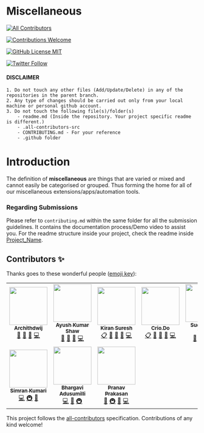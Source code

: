 # Miscellaneous
<!-- ALL-CONTRIBUTORS-BADGE:START - Do not remove or modify this section -->
[![All Contributors](https://img.shields.io/badge/all_contributors-10-orange.svg?style=flat-square)](#contributors-)
<!-- ALL-CONTRIBUTORS-BADGE:END -->

<a href="CONTRIBUTING.md"><img alt="Contributions Welcome" src="https://img.shields.io/badge/contributions-welcome-brightgreen?style=for-the-badge&labelColor=black&logo=github"></a>

<a href="LICENSE"><img alt="GitHub License MIT" src="https://img.shields.io/github/license/Crio-Bytes/Miscellaneous?style=for-the-badge&labelColor=black&logo=github"></a>

<a href="https://twitter.com/crio_do"><img alt="Twitter Follow" src="https://img.shields.io/twitter/follow/crio_do?style=for-the-badge&color=09f&labelColor=black&logo=twitter&label=@crio_do"></a>

#### DISCLAIMER

    1. Do not touch any other files (Add/Update/Delete) in any of the repositories in the parent branch.
    2. Any type of changes should be carried out only from your local machine or personal github account. 
    3. Do not touch the following file(s)/folder(s) 
        - readme.md (Inside the repository. Your project specific readme is different.) 
        - .all-contributors-src
        - CONTRIBUTING.md - For your reference 
        - .github folder


# Introduction

The definition of **miscellaneous** are things that are varied or mixed and cannot easily be categorised or grouped. Thus forming the home for all of our miscellaneous extensions/apps/automation tools.

### Regarding Submissions 

Please refer to `contributing.md` within the same folder for all the submission guidelines. It contains the documentation process/Demo video to assist you. For the readme structure inside your project, check the readme inside [Project_Name](https://github.com/Crio-WFH/-Miscellaneous/tree/main/Project_Name). 

<!--### 1. Fork this repo !
  ![img](https://github.com/Crio-WFH/demo/blob/main/dont%20delete%20this%20file/Screenshot%20from%202021-07-03%2013-25-36.png)
  
### 2. After forking , Made a new folder  
 ![img2](https://github.com/Crio-WFH/demo/blob/main/dont%20delete%20this%20file/Screenshot%20from%202021-07-03%2013-25-59.png)
 ![img3](https://github.com/Crio-WFH/demo/blob/main/dont%20delete%20this%20file/Screenshot%20from%202021-07-03%2013-26-20.png)
 
### 3. See [Folder name](https://github.com/Username-demo/Android-apps/tree/main/Project%20name) to view further structure -->


## Contributors ✨

Thanks goes to these wonderful people ([emoji key](https://allcontributors.org/docs/en/emoji-key)):

<!-- ALL-CONTRIBUTORS-LIST:START - Do not remove or modify this section -->
<!-- prettier-ignore-start -->
<!-- markdownlint-disable -->
<table>
  <tr>
    <td align="center"><a href="https://github.com/archithdwij"><img src="https://avatars.githubusercontent.com/u/30730368?v=4?s=100" width="100px;" alt=""/><br /><sub><b>Archithdwij</b></sub></a><br /><a href="#maintenance-archithdwij" title="Maintenance">🚧</a> <a href="https://github.com/Crio-WFH/-Miscellaneous/pulls?q=is%3Apr+reviewed-by%3Aarchithdwij" title="Reviewed Pull Requests">👀</a> <a href="https://github.com/Crio-WFH/-Miscellaneous/commits?author=archithdwij" title="Documentation">📖</a> <a href="https://github.com/Crio-WFH/-Miscellaneous/commits?author=archithdwij" title="Code">💻</a></td>
    <td align="center"><a href="https://akshawz.netlify.app/"><img src="https://avatars.githubusercontent.com/u/51538194?v=4?s=100" width="100px;" alt=""/><br /><sub><b>Ayush Kumar Shaw</b></sub></a><br /><a href="#maintenance-Ak-Shaw" title="Maintenance">🚧</a> <a href="https://github.com/Crio-WFH/-Miscellaneous/pulls?q=is%3Apr+reviewed-by%3AAk-Shaw" title="Reviewed Pull Requests">👀</a> <a href="https://github.com/Crio-WFH/-Miscellaneous/commits?author=Ak-Shaw" title="Documentation">📖</a> <a href="https://github.com/Crio-WFH/-Miscellaneous/commits?author=Ak-Shaw" title="Code">💻</a></td>
    <td align="center"><a href="https://github.com/kiranbeeyes"><img src="https://avatars.githubusercontent.com/u/55537079?v=4?s=100" width="100px;" alt=""/><br /><sub><b>Kiran Suresh</b></sub></a><br /><a href="#eventOrganizing-kiranbeeyes" title="Event Organizing">📋</a> <a href="#maintenance-kiranbeeyes" title="Maintenance">🚧</a> <a href="https://github.com/Crio-WFH/-Miscellaneous/pulls?q=is%3Apr+reviewed-by%3Akiranbeeyes" title="Reviewed Pull Requests">👀</a> <a href="https://github.com/Crio-WFH/-Miscellaneous/commits?author=kiranbeeyes" title="Documentation">📖</a> <a href="https://github.com/Crio-WFH/-Miscellaneous/commits?author=kiranbeeyes" title="Code">💻</a></td>
    <td align="center"><a href="https://crio.do/"><img src="https://avatars.githubusercontent.com/u/51743602?v=4?s=100" width="100px;" alt=""/><br /><sub><b>Crio.Do</b></sub></a><br /><a href="#eventOrganizing-CrioDo" title="Event Organizing">📋</a> <a href="#maintenance-CrioDo" title="Maintenance">🚧</a> <a href="https://github.com/Crio-WFH/-Miscellaneous/pulls?q=is%3Apr+reviewed-by%3ACrioDo" title="Reviewed Pull Requests">👀</a> <a href="https://github.com/Crio-WFH/-Miscellaneous/commits?author=CrioDo" title="Documentation">📖</a> <a href="https://github.com/Crio-WFH/-Miscellaneous/commits?author=CrioDo" title="Code">💻</a></td>
    <td align="center"><a href="https://www.linkedin.com/in/sudhanshutiwari264"><img src="https://avatars.githubusercontent.com/u/62458868?v=4?s=100" width="100px;" alt=""/><br /><sub><b>Sudhanshu tiwari</b></sub></a><br /><a href="#maintenance-sudhanshutiwari264" title="Maintenance">🚧</a> <a href="https://github.com/Crio-WFH/-Miscellaneous/pulls?q=is%3Apr+reviewed-by%3Asudhanshutiwari264" title="Reviewed Pull Requests">👀</a> <a href="https://github.com/Crio-WFH/-Miscellaneous/commits?author=sudhanshutiwari264" title="Documentation">📖</a> <a href="https://github.com/Crio-WFH/-Miscellaneous/commits?author=sudhanshutiwari264" title="Code">💻</a></td>
    <td align="center"><a href="https://github.com/Developer-Amritanshu"><img src="https://avatars.githubusercontent.com/u/59793081?v=4?s=100" width="100px;" alt=""/><br /><sub><b>Amritanshu Dev Rawat</b></sub></a><br /><a href="https://github.com/Crio-WFH/-Miscellaneous/commits?author=Developer-Amritanshu" title="Code">💻</a> <a href="#ideas-Developer-Amritanshu" title="Ideas, Planning, & Feedback">🤔</a> <a href="#infra-Developer-Amritanshu" title="Infrastructure (Hosting, Build-Tools, etc)">🚇</a> <a href="#design-Developer-Amritanshu" title="Design">🎨</a></td>
    <td align="center"><a href="https://github.com/kelvin0179"><img src="https://avatars.githubusercontent.com/u/56430190?v=4?s=100" width="100px;" alt=""/><br /><sub><b>kelvin0179</b></sub></a><br /><a href="https://github.com/Crio-WFH/-Miscellaneous/commits?author=kelvin0179" title="Code">💻</a> <a href="#ideas-kelvin0179" title="Ideas, Planning, & Feedback">🤔</a> <a href="#infra-kelvin0179" title="Infrastructure (Hosting, Build-Tools, etc)">🚇</a> <a href="#design-kelvin0179" title="Design">🎨</a></td>
  </tr>
  <tr>
    <td align="center"><a href="https://github.com/simranquirky"><img src="https://avatars.githubusercontent.com/u/60690997?v=4?s=100" width="100px;" alt=""/><br /><sub><b>Simran Kumari</b></sub></a><br /><a href="https://github.com/Crio-WFH/-Miscellaneous/commits?author=simranquirky" title="Code">💻</a> <a href="#infra-simranquirky" title="Infrastructure (Hosting, Build-Tools, etc)">🚇</a> <a href="#design-simranquirky" title="Design">🎨</a></td>
    <td align="center"><a href="https://github.com/bhargavi157"><img src="https://avatars.githubusercontent.com/u/63589533?v=4?s=100" width="100px;" alt=""/><br /><sub><b>Bhargavi Adusumilli</b></sub></a><br /><a href="https://github.com/Crio-WFH/-Miscellaneous/commits?author=bhargavi157" title="Code">💻</a> <a href="#design-bhargavi157" title="Design">🎨</a> <a href="#infra-bhargavi157" title="Infrastructure (Hosting, Build-Tools, etc)">🚇</a></td>
    <td align="center"><a href="http://www.linkedin.com/in/pranav-prakasan-/"><img src="https://avatars.githubusercontent.com/u/59109508?v=4?s=100" width="100px;" alt=""/><br /><sub><b>Pranav Prakasan</b></sub></a><br /><a href="#ideas-PranavPrakasan07" title="Ideas, Planning, & Feedback">🤔</a> <a href="#infra-PranavPrakasan07" title="Infrastructure (Hosting, Build-Tools, etc)">🚇</a> <a href="#design-PranavPrakasan07" title="Design">🎨</a> <a href="https://github.com/Crio-WFH/-Miscellaneous/commits?author=PranavPrakasan07" title="Code">💻</a></td>
  </tr>
</table>

<!-- markdownlint-restore -->
<!-- prettier-ignore-end -->

<!-- ALL-CONTRIBUTORS-LIST:END -->

This project follows the [all-contributors](https://github.com/all-contributors/all-contributors) specification. Contributions of any kind welcome!
